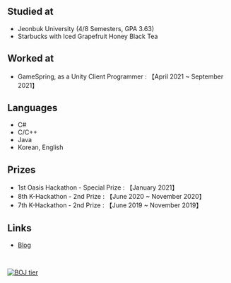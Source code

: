 ## Studied at
- Jeonbuk University (4/8 Semesters, GPA 3.63)
- Starbucks with Iced Grapefruit Honey Black Tea

## Worked at
- GameSpring, as a Unity Client Programmer : 【April 2021 ~ September 2021】

## Languages
- C#
- C/C++
- Java
- Korean, English

## Prizes
- 1st Oasis Hackathon - Special Prize : 【January 2021】
- 8th K-Hackathon - 2nd Prize : 【June 2020 ~ November 2020】
- 7th K-Hackathon - 2nd Prize : 【June 2019 ~ November 2019】

## Links
- [Blog](https://saens.tistory.com/)

&nbsp;&nbsp;

[![BOJ tier](http://mazassumnida.wtf/api/v2/generate_badge?boj=ssh9199)](https://solved.ac/ssh9199)
